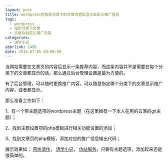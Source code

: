 ```yaml
---
layout: post
title: wordpress在指定分类下的文章内容后显示自定义推广信息
tags:
  - wordpress
  - 指定分类下文章
  - 文章后自定义推广内容
categories:
  - 清学小记
abbrlink: 1496
date: 2015-07-05 00:00:00
---
```


<!-- build time:Sat Jun 23 2018 12:05:15 GMT+0800 (中国标准时间) -->

当网站需要在文章页的内容后显示一条推荐内容，而这条内容并不是需要在每个分类下的文章都显示的话，那么通过后台管理设置是最为方便的。

有了后台管理，可以随时更换推广内容，可以随意指定哪个分类下的文章显示推广内容，或者都显示。

那么准备工作如下：

1、有一个带主题选项的wordpress主题（在这里推荐一下本人在用的云落的git主题）；

2、找到主题设置项的php模板进行相关功能设置的添加；

3、找到文章页的php模板，添加对应的推广信息输出代码；

展示效果如： [燕坊清作](http://www.bmqy.net/yanfangqingzuo)， [清学小记](http://www.bmqy.net/qingsiyanxiang/qingxuexiaoji)， [仿站服务](http://www.bmqy.net/fangzhan)，只要有主题选项，添加起来还是很简单的。
<!-- rebuild by neat -->